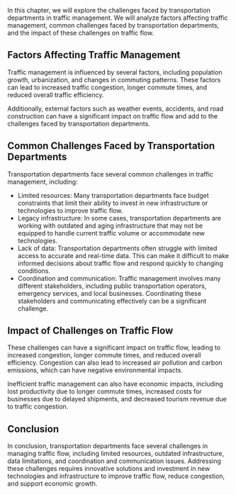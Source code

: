 
In this chapter, we will explore the challenges faced by transportation departments in traffic management. We will analyze factors affecting traffic management, common challenges faced by transportation departments, and the impact of these challenges on traffic flow.

Factors Affecting Traffic Management
------------------------------------

Traffic management is influenced by several factors, including population growth, urbanization, and changes in commuting patterns. These factors can lead to increased traffic congestion, longer commute times, and reduced overall traffic efficiency.

Additionally, external factors such as weather events, accidents, and road construction can have a significant impact on traffic flow and add to the challenges faced by transportation departments.

Common Challenges Faced by Transportation Departments
-----------------------------------------------------

Transportation departments face several common challenges in traffic management, including:

* Limited resources: Many transportation departments face budget constraints that limit their ability to invest in new infrastructure or technologies to improve traffic flow.
* Legacy infrastructure: In some cases, transportation departments are working with outdated and aging infrastructure that may not be equipped to handle current traffic volume or accommodate new technologies.
* Lack of data: Transportation departments often struggle with limited access to accurate and real-time data. This can make it difficult to make informed decisions about traffic flow and respond quickly to changing conditions.
* Coordination and communication: Traffic management involves many different stakeholders, including public transportation operators, emergency services, and local businesses. Coordinating these stakeholders and communicating effectively can be a significant challenge.

Impact of Challenges on Traffic Flow
------------------------------------

These challenges can have a significant impact on traffic flow, leading to increased congestion, longer commute times, and reduced overall efficiency. Congestion can also lead to increased air pollution and carbon emissions, which can have negative environmental impacts.

Inefficient traffic management can also have economic impacts, including lost productivity due to longer commute times, increased costs for businesses due to delayed shipments, and decreased tourism revenue due to traffic congestion.

Conclusion
----------

In conclusion, transportation departments face several challenges in managing traffic flow, including limited resources, outdated infrastructure, data limitations, and coordination and communication issues. Addressing these challenges requires innovative solutions and investment in new technologies and infrastructure to improve traffic flow, reduce congestion, and support economic growth.
